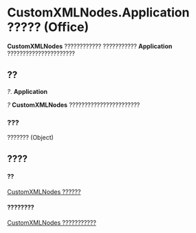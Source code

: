 
# CustomXMLNodes.Application ????? (Office)

 **CustomXMLNodes** ???????????? ??????????? **Application** ??????????????????????


## ??

 _?_. **Application**

 _?_ **CustomXMLNodes** ???????????????????????


### ???

??????? (Object)


## ????


#### ??


[CustomXMLNodes ??????](7aa5b7ae-7d4e-4b57-23b5-b027f39e5ff6.md)
#### ????????


[CustomXMLNodes ???????????](http://msdn.microsoft.com/library/8813ae2c-d56b-ab10-0567-5546a6324285%28Office.15%29.aspx)